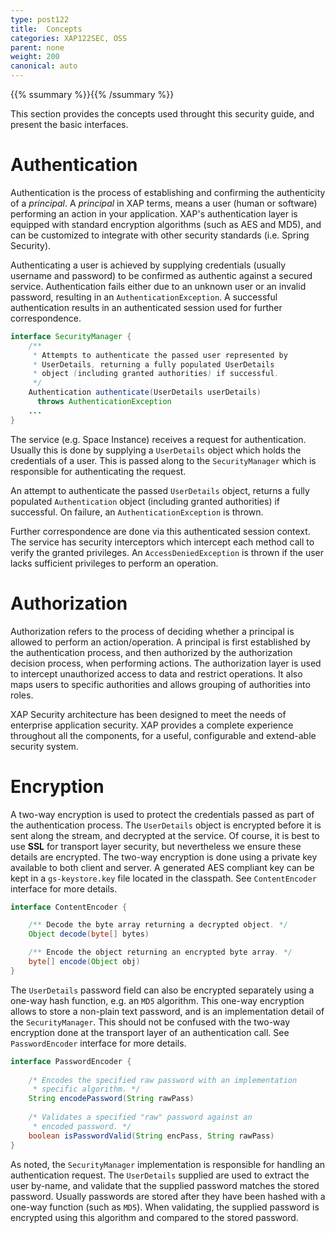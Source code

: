 ```yaml
---
type: post122
title:  Concepts
categories: XAP122SEC, OSS
parent: none
weight: 200
canonical: auto
---
```


{{% ssummary %}}{{% /ssummary %}}

This section provides the concepts used throught this security guide, and present the basic interfaces.

# Authentication

Authentication is the process of establishing and confirming the authenticity of a _principal_. A _principal_ in XAP terms, means a user (human or software) performing an action in your application. XAP's authentication layer is equipped with standard encryption algorithms (such as AES and MD5), and can be customized to integrate with other security standards (i.e. Spring Security). 

Authenticating a user is achieved by supplying credentials (usually username and password) to be confirmed as authentic against a secured service. Authentication fails either due to an unknown user or an invalid password, resulting in an `AuthenticationException`. A successful authentication results in an authenticated session used for further correspondence.

```java
interface SecurityManager {
    /** 
     * Attempts to authenticate the passed user represented by 
     * UserDetails, returning a fully populated UserDetails 
     * object (including granted authorities) if successful.
     */
    Authentication authenticate(UserDetails userDetails) 
      throws AuthenticationException
    ...
}
```

The service (e.g. Space Instance) receives a request for authentication. Usually this is done by supplying a `UserDetails` object which holds the credentials of a user. This is passed along to the `SecurityManager` which is responsible for authenticating the request.

An attempt to authenticate the passed `UserDetails` object, returns a fully populated `Authentication` object (including granted authorities) if successful. On failure, an `AuthenticationException` is thrown.

Further correspondence are done via this authenticated session context. The service has security interceptors which intercept each method call to verify the granted privileges. An `AccessDeniedException` is thrown if the user lacks sufficient privileges to perform an operation.

# Authorization

Authorization refers to the process of deciding whether a principal is allowed to perform an action/operation. A principal is first established by the authentication process, and then authorized by the authorization decision process, when performing actions. The authorization layer is used to intercept unauthorized access to data and restrict operations. It also maps users to specific authorities and allows grouping of authorities into roles.

XAP Security architecture has been designed to meet the needs of enterprise application security. XAP provides a complete experience throughout all the components, for a useful, configurable and extend-able security system.


# Encryption

A two-way encryption is used to protect the credentials passed as part of the authentication process. The `UserDetails` object is encrypted before it is sent along the stream, and decrypted at the service. Of course, it is best to use **SSL** for transport layer security, but nevertheless we ensure these details are encrypted. The two-way encryption is done using a private key available to both client and server. A generated AES compliant key can be kept in a `gs-keystore.key` file located in the classpath. See `ContentEncoder` interface for more details.

```java
interface ContentEncoder {

    /** Decode the byte array returning a decrypted object. */
    Object decode(byte[] bytes) 

    /** Encode the object returning an encrypted byte array. */
    byte[] encode(Object obj) 
}
```

The `UserDetails` password field can also be encrypted separately using a one-way hash function, e.g. an `MD5` algorithm. This one-way encryption allows to store a non-plain text password, and is an implementation detail of the `SecurityManager`. This should not be confused with the two-way encryption done at the transport layer of an authentication call. See `PasswordEncoder` interface for more details.

```java
interface PasswordEncoder {
 
    /* Encodes the specified raw password with an implementation 
     * specific algorithm. */
    String encodePassword(String rawPass) 
      
    /* Validates a specified "raw" password against an 
     * encoded password. */
    boolean isPasswordValid(String encPass, String rawPass)     
}
```

As noted, the `SecurityManager` implementation is responsible for handling an authentication request. The `UserDetails` supplied are used to extract the user by-name, and validate that the supplied password matches the stored password. Usually passwords are stored after they have been hashed with a one-way function (such as `MD5`). When validating, the supplied password is encrypted using this algorithm and compared to the stored password.

